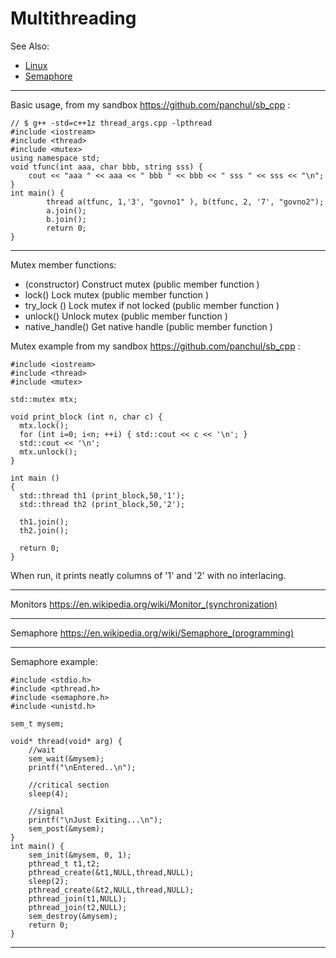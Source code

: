 
# Multithreading

See Also:

 - [Linux](Linux.md) 
 - [Semaphore](Semaphore.md) 

---

Basic usage, from my sandbox https://github.com/panchul/sb_cpp :

    // $ g++ -std=c++1z thread_args.cpp -lpthread
    #include <iostream>
    #include <thread>
    #include <mutex>
    using namespace std;
    void tfunc(int aaa, char bbb, string sss) {
        cout << "aaa " << aaa << " bbb " << bbb << " sss " << sss << "\n";
    }
    int main() {
            thread a(tfunc, 1,'3', "govno1" ), b(tfunc, 2, '7', "govno2");
            a.join();
            b.join();
            return 0;
    }

---

Mutex member functions:

- (constructor) Construct mutex (public member function )
- lock() Lock mutex (public member function )
- try_lock () Lock mutex if not locked (public member function )
- unlock() Unlock mutex (public member function )
- native_handle() Get native handle (public member function )

Mutex example from my sandbox https://github.com/panchul/sb_cpp :

    #include <iostream>
    #include <thread>
    #include <mutex>

    std::mutex mtx;

    void print_block (int n, char c) {
      mtx.lock();
      for (int i=0; i<n; ++i) { std::cout << c << '\n'; }
      std::cout << '\n';
      mtx.unlock();
    }

    int main ()
    {
      std::thread th1 (print_block,50,'1');
      std::thread th2 (print_block,50,'2');

      th1.join();
      th2.join();

      return 0;
    }

When run, it prints neatly columns of '1' and '2' with no interlacing.

---

Monitors
https://en.wikipedia.org/wiki/Monitor_(synchronization)

---

Semaphore
https://en.wikipedia.org/wiki/Semaphore_(programming)

---

Semaphore example:

```
#include <stdio.h> 
#include <pthread.h> 
#include <semaphore.h> 
#include <unistd.h> 
  
sem_t mysem; 
  
void* thread(void* arg) { 
    //wait 
    sem_wait(&mysem); 
    printf("\nEntered..\n"); 
  
    //critical section 
    sleep(4); 
      
    //signal 
    printf("\nJust Exiting...\n"); 
    sem_post(&mysem); 
} 
int main() { 
    sem_init(&mysem, 0, 1); 
    pthread_t t1,t2; 
    pthread_create(&t1,NULL,thread,NULL); 
    sleep(2); 
    pthread_create(&t2,NULL,thread,NULL); 
    pthread_join(t1,NULL); 
    pthread_join(t2,NULL); 
    sem_destroy(&mysem); 
    return 0; 
} 
```

---
